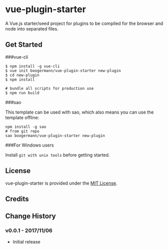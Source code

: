 # vue-plugin-starter

A Vue.js starter/seed project for plugins to be compiled for the browser and node into separated files.

## Get Started

###vue-cli
```
$ npm install -g vue-cli
$ vue init boogermann/vue-plugin-starter new-plugin
$ cd new-plugin
$ npm install

# bundle all scripts for production use
$ npm run build
```

###sao

This template can be used with sao, which also means you can use the template offline:
```
npm install -g sao
# from git repo
sao boogermann/vue-plugin-starter new-plugin
```

###For Windows users

Install ```git with unix tools``` before getting started.

## License

vue-plugin-starter is provided under the [MIT License](http://opensource.org/licenses/MIT).

## Credits

## Change History

### v0.0.1 - 2017/11/06

* Initial release